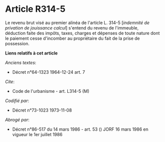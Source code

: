 # Article R314-5

Le revenu brut visé au premier alinéa de l'article L. 314-5 [*indemnité de privation de jouissance calcul*] s'entend du
revenu de l'immeuble, déduction faite des impôts, taxes, charges et dépenses de toute nature dont le paiement cesse
d'incomber au propriétaire du fait de la prise de possession.

**Liens relatifs à cet article**

_Anciens textes_:

  - Décret n°64-1323 1964-12-24 art. 7

_Cite_:

  - Code de l'urbanisme - art. L314-5 (M)

_Codifié par_:

  - Décret n°73-1023 1973-11-08

_Abrogé par_:

  - Décret n°86-517 du 14 mars 1986 - art. 53 () JORF 16 mars 1986 en vigueur le 1er juillet 1986
